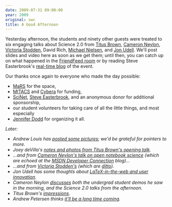 ```yaml
---
date: 2009-07-31 09:00:00
year: 2009
original: swc
title: A Good Afternoon
---
```

<p>Yesterday afternoon, the students and ninety other guests were treated to six engaging talks about Science 2.0 from <a href="http://ivory.idyll.org/blog">Titus Brown</a>, <a href="http://blog.openwetware.org/scienceintheopen">Cameron Neylon</a>, <a href="http://www.stodden.net">Victoria Stodden</a>, David Rich, <a href="http://michaelnielsen.org/blog">Michael Nielsen</a>, and <a href="http://www.jonudell.net">Jon Udell</a>. We'll post slides and video here as soon as we get them; until then, you can catch up on what happened in the <a href="http://friendfeed.com/toronto-science-2-0">FriendFeed room</a> or by reading Steve Easterbrook's <a href="http://www.easterbrook.ca/steve/?p=776">real-time blog</a> of the event.</p>
<p>Our thanks once again to everyone who made the day possible:</p>
<ul>
<li><a href="http://www.marsdd.com">MaRS</a> for the space,</li>
<li><a href="http://www.mitacs.ca">MITACS</a> and <a href="http://www.cybera.ca">Cybera</a> for funding,</li>
<li><a href="http://www.scinet.utoronto.ca/">SciNet</a>, <a href="http://www.cs.utoronto.ca/~sme">Steve Easterbrook</a>, and an anonymous donor for additional sponsorship,</li>
<li>our student volunteers for taking care of all the little things, and most especially</li>
<li><a href="http://jendodd.com/">Jennifer Dodd</a> for organizing it all.</li>
</ul>
<p><em>Later:</em></p>
<ul>
<li><em>Andrew Louis has <a href="http://hyfen.net/out/writing/2009-07/michael-nielsen-at-science20/">posted some pictures</a>; we'd be grateful for pointers to more.</em></li>
<li><em>Joey deVilla's <a href="http://blogs.msdn.com/cdndevs/archive/2009/07/30/science-2-0-choosing-infrastructure-and-testing-tools-for-scientific-software-projects.aspx">notes and photos from Titus Brown's opening talk</a>.</em></li>
<li><em>...and from <a href="http://www.globalnerdy.com/2009/08/01/science-2-0-a-web-native-research-record-applying-the-best-of-the-web-to-the-lab-notebook/">Cameron Neylon's talk on open notebook science</a> (which are echoed at the <a href="http://blogs.msdn.com/cdndevs/archive/2009/08/01/science-2-0-a-web-native-research-record-applying-the-best-of-the-web-to-the-lab-notebook.aspx">MSDN Developer Connection</a> blog)...</em></li>
<li><em>...and from <a href="http://www.globalnerdy.com/2009/08/01/science-2-0-how-computational-science-is-changing-the-scientific-method/">Victoria Stodden's</a> (which are <a href="http://blogs.msdn.com/cdndevs/archive/2009/08/01/science-2-0-how-computational-science-is-changing-the-scientific-method.aspx">ditto</a>).<br />
</em></li>
<li><em>Jon Udell has some thoughts about <a href="http://blog.jonudell.net/2009/07/31/polymath-equals-user-innovatio/">LaTeX-in-the-web and user innovation</a>.</em></li>
<li><em>Cameron Neylon <a href="http://blog.openwetware.org/scienceintheopen/2009/07/31/watching-the-futurestudent-demos-at-university-of-toronto/">discusses</a> both the undergrad student demos he saw in the morning, and the Science 2.0 talks from the afternoon.</em></li>
<li><em>Titus Brown's <a href="http://ivory.idyll.org/blog/aug-09/ohio-and-beyond.html">impressions</a>.</em></li>
<li><em>Andrew Petersen thinks <a href="http://utmandrew.wordpress.com/2009/08/06/7/">it'll be a long time coming</a>.<br />
</em></li>
</ul>
